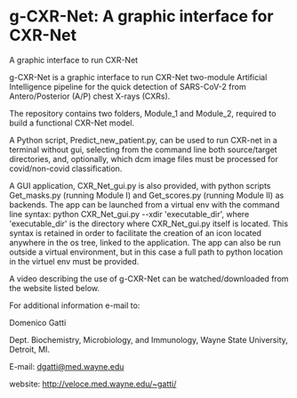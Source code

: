 # g-CXR-Net: A graphic interface for CXR-Net

A graphic interface to run CXR-Net

g-CXR-Net is a graphic interface to run CXR-Net two-module Artificial Intelligence pipeline for the quick detection of SARS-CoV-2 from Antero/Posterior (A/P) chest X-rays (CXRs). 

The repository contains two folders, Module_1 and Module_2, required to build a functional CXR-Net model. 

A Python script, Predict_new_patient.py, can be used to run CXR-net in a terminal without gui, selecting from the command line both source/target directories, and, optionally, which dcm image files must be processed for covid/non-covid classification. 

A GUI application, CXR_Net_gui.py is also provided, with python scripts Get_masks.py (running Module I) and Get_scores.py (running Module II) as backends. The app can be launched from a virtual env with the command line syntax: python CXR_Net_gui.py --xdir 'executable_dir', where 'executable_dir' is the directory where CXR_Net_gui.py itself is located. This syntax is retained in order to facilitate the creation of an icon located anywhere in the os tree, linked to the application. The app can also be run outside a virtual environment, but in this case a full path to python location in the virtuel env must be provided. 

A video describing the use of g-CXR-Net can be watched/downloaded from the website listed below.

For additional information e-mail to:

Domenico Gatti

Dept. Biochemistry, Microbiology, and Immunology, Wayne State University, Detroit, MI.

E-mail: dgatti@med.wayne.edu

website: http://veloce.med.wayne.edu/~gatti/
